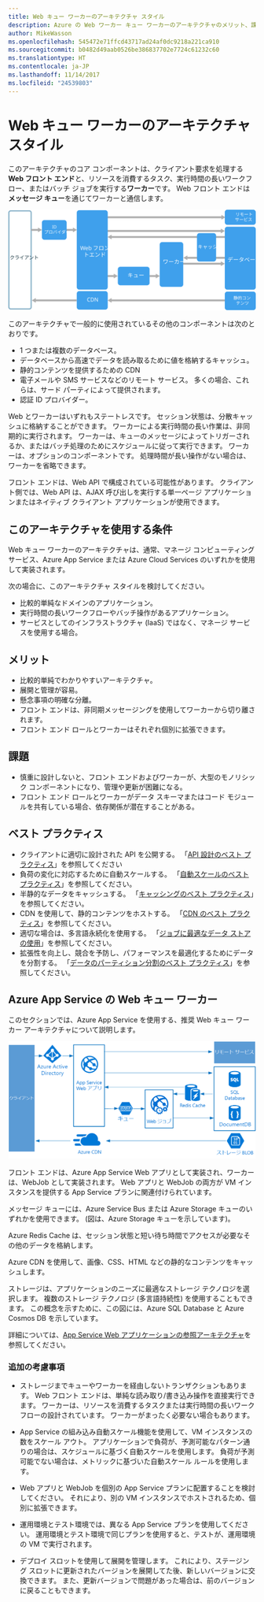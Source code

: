 ```yaml
---
title: Web キュー ワーカーのアーキテクチャ スタイル
description: Azure の Web ワーカー キュー ワーカーのアーキテクチャのメリット、課題、ベスト プラクティスについて説明します。
author: MikeWasson
ms.openlocfilehash: 545472e71ffcd43717ad24af0dc9218a221ca910
ms.sourcegitcommit: b0482d49aab0526be386837702e7724c61232c60
ms.translationtype: HT
ms.contentlocale: ja-JP
ms.lasthandoff: 11/14/2017
ms.locfileid: "24539803"
---
```

# <a name="web-queue-worker-architecture-style"></a>Web キュー ワーカーのアーキテクチャ スタイル

このアーキテクチャのコア コンポーネントは、クライアント要求を処理する **Web フロント エンド**と、リソースを消費するタスク、実行時間の長いワークフロー、またはバッチ ジョブを実行する**ワーカー**です。  Web フロント エンドは**メッセージ キュー**を通じてワーカーと通信します。  

![](./images/web-queue-worker-logical.svg)

このアーキテクチャで一般的に使用されているその他のコンポーネントは次のとおりです。

- 1 つまたは複数のデータベース。 
- データベースから高速でデータを読み取るために値を格納するキャッシュ。
- 静的コンテンツを提供するための CDN
- 電子メールや SMS サービスなどのリモート サービス。 多くの場合、これらは、サード パーティによって提供されます。
- 認証 ID プロバイダー。

Web とワーカーはいずれもステートレスです。 セッション状態は、分散キャッシュに格納することができます。 ワーカーによる実行時間の長い作業は、非同期的に実行されます。 ワーカーは、キューのメッセージによってトリガーされるか、またはバッチ処理のためにスケジュールに従って実行できます。 ワーカーは、オプションのコンポーネントです。 処理時間が長い操作がない場合は、ワーカーを省略できます。  

フロント エンドは、Web API で構成されている可能性があります。 クライアント側では、Web API は、AJAX 呼び出しを実行する単一ページ アプリケーションまたはネイティブ クライアント アプリケーションが使用できます。

## <a name="when-to-use-this-architecture"></a>このアーキテクチャを使用する条件

Web キュー ワーカーのアーキテクチャは、通常、マネージ コンピューティング サービス、Azure App Service または Azure Cloud Services のいずれかを使用して実装されます。 

次の場合に、このアーキテクチャ スタイルを検討してください。

- 比較的単純なドメインのアプリケーション。
- 実行時間の長いワークフローやバッチ操作があるアプリケーション。
- サービスとしてのインフラストラクチャ (IaaS) ではなく、マネージ サービスを使用する場合。

## <a name="benefits"></a>メリット

- 比較的単純でわかりやすいアーキテクチャ。
- 展開と管理が容易。
- 懸念事項の明確な分離。
- フロント エンドは、非同期メッセージングを使用してワーカーから切り離されます。
- フロント エンド ロールとワーカーはそれぞれ個別に拡張できます。

## <a name="challenges"></a>課題

- 慎重に設計しないと、フロント エンドおよびワーカーが、大型のモノリシック コンポーネントになり、管理や更新が困難になる。
- フロント エンド ロールとワーカーがデータ スキーマまたはコード モジュールを共有している場合、依存関係が潜在することがある。 

## <a name="best-practices"></a>ベスト プラクティス

- クライアントに適切に設計された API を公開する。 「[API 設計のベスト プラクティス][api-design]」を参照してください
- 負荷の変化に対応するために自動スケールする。 「[自動スケールのベスト プラクティス][autoscaling]」を参照してください。
- 半静的なデータをキャッシュする。 「[キャッシングのベスト プラクティス][caching]」を参照してください。
- CDN を使用して、静的コンテンツをホストする。 「[CDN のベスト プラクティス][cdn]」を参照してください。
- 適切な場合は、多言語永続化を使用する。 「[ジョブに最適なデータ ストアの使用][polyglot]」を参照してください。
- 拡張性を向上し、競合を予防し、パフォーマンスを最適化するためにデータを分割する。 「[データのパーティション分割のベスト プラクティス][data-partition]」を参照してください。


## <a name="web-queue-worker-on-azure-app-service"></a>Azure App Service の Web キュー ワーカー

このセクションでは、Azure App Service を使用する、推奨 Web キュー ワーカー アーキテクチャについて説明します。 

![](./images/web-queue-worker-physical.png)

フロント エンドは、Azure App Service Web アプリとして実装され、ワーカーは、WebJob として実装されます。 Web アプリと WebJob の両方が VM インスタンスを提供する App Service プランに関連付けられています。 

メッセージ キューには、Azure Service Bus または Azure Storage キューのいずれかを使用できます。 (図は、Azure Storage キューを示しています)。

Azure Redis Cache は、セッション状態と短い待ち時間でアクセスが必要なその他のデータを格納します。

Azure CDN を使用して、画像、CSS、HTML などの静的なコンテンツをキャッシュします。

ストレージは、アプリケーションのニーズに最適なストレージ テクノロジを選択します。 複数のストレージ テクノロジ (多言語持続性) を使用することもできます。 この概念を示すために、この図には、Azure SQL Database と Azure Cosmos DB を示しています。  

詳細については、[App Service Web アプリケーションの参照アーキテクチャ][scalable-web-app]を参照してください。

### <a name="additional-considerations"></a>追加の考慮事項

- ストレージまでキューやワーカーを経由しないトランザクションもあります。 Web フロント エンドは、単純な読み取り/書き込み操作を直接実行できます。 ワーカーは、リソースを消費するタスクまたは実行時間の長いワークフローの設計されています。 ワーカーがまったく必要ない場合もあります。

- App Service の組み込み自動スケール機能を使用して、VM インスタンスの数をスケール アウト。 アプリケーションで負荷が、予測可能なパターン通りの場合は、スケジュールに基づく自動スケールを使用します。 負荷が予測可能でない場合は、メトリックに基づいた自動スケール ルールを使用します。      

- Web アプリと WebJob を個別の App Service プランに配置することを検討してください。 それにより、別の VM インスタンスでホストされるため、個別に拡張できます。 

- 運用環境とテスト環境では、異なる App Service プランを使用してください。 運用環境とテスト環境で同じプランを使用すると、テストが、運用環境の VM で実行されます。

- デプロイ スロットを使用して展開を管理します。 これにより、ステージング スロットに更新されたバージョンを展開してた後、新しいバージョンに交換できます。 また、更新バージョンで問題があった場合は、前のバージョンに戻ることもできます。

<!-- links -->

[api-design]: ../../best-practices/api-design.md
[autoscaling]: ../../best-practices/auto-scaling.md
[caching]: ../../best-practices/caching.md
[cdn]: ../../best-practices/cdn.md
[data-partition]: ../../best-practices/data-partitioning.md
[polyglot]: ../design-principles/use-the-best-data-store.md
[scalable-web-app]: ../../reference-architectures/app-service-web-app/scalable-web-app.md